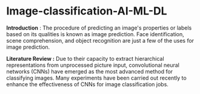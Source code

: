 # Image-classification-AI-ML-DL

**Introduction** :
The procedure of predicting an image's properties or labels based on its qualities is known as image prediction. Face identification, scene comprehension, and object recognition are just a few of the uses for image prediction.

**Literature Review :**
Due to their capacity to extract hierarchical representations from unprocessed picture input, convolutional neural networks (CNNs) have emerged as the most advanced method for classifying images. Many experiments have been carried out recently to enhance the effectiveness of CNNs for image classification jobs.

